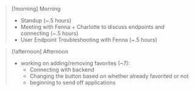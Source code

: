 
> [!morning] Morning
> - Standup (~.5 hours)
> - Meeting with Fenna + Charlotte to discuss endpoints and connecting (~.5 hours)
> - User Endpoint Troubleshooting with Fenna (~.5 hours)


> [!afternoon] Afternoon
> - working on adding/removing favorites (~7):
> 	- Connecting with backend
> 	- Changing the button based on whether already favorited or not
> 	- beginning to send off applications
